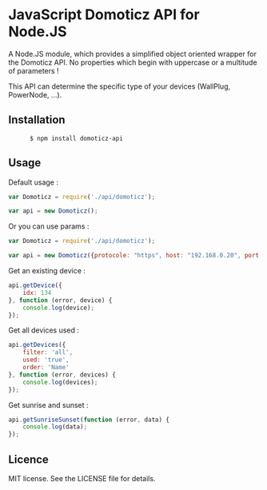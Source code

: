 # JavaScript Domoticz API for Node.JS

A Node.JS module, which provides a simplified object oriented wrapper for the Domoticz API.
No properties which begin with uppercase or a multitude of parameters !

This API can determine the specific type of your devices (WallPlug, PowerNode, ...).

## Installation

```shell
      $ npm install domoticz-api      
```

## Usage

Default usage :
```javascript
var Domoticz = require('./api/domoticz');

var api = new Domoticz();
```
Or you can use params :
```javascript
var Domoticz = require('./api/domoticz');

var api = new Domoticz({protocole: "https", host: "192.168.0.20", port: 8080, username: "wifsimster", password: "_password_"});
```

Get an existing device :
```javascript
api.getDevice({
    idx: 134
}, function (error, device) {
    console.log(device);
});
```

Get all devices used :
```javascript
api.getDevices({
    filter: 'all',
    used: 'true',
    order: 'Name'
}, function (error, devices) {
    console.log(devices);
});
```

Get sunrise and sunset :
```javascript
api.getSunriseSunset(function (error, data) {
    console.log(data);
});
```

## Licence

MIT license. See the LICENSE file for details.